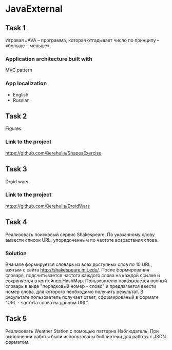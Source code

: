 # JavaExternal

## Task 1
Игровая JAVA – программа, которая отгадывает число по принципу – «больше – меньше».

### Application architecture built with
  MVC pattern

### App localization
  * English
  * Russian
  
## Task 2
Figures. 


### Link to the project
https://github.com/Berehulia/ShapesExercise

## Task 3
Droid wars.

### Link to the project
https://github.com/Berehulia/DroidWars

## Task 4
Реализовать поисковый сервис Shakespeare. По указанному слову вывести список URL, упорядоченным по частоте возрастания слова.

### Solution
Вначале формируется словарь из всех доступных слов по 10 URL, взятым с сайта http://shakespeare.mit.edu/. После формирования словаря, подсчитывается частота каждого слова на каждой ссылке и сохраняется в контейнер HashMap.
Пользователю показывается полный словарь в виде "порядковый номер - слово" и предлагается ввести номер слова, для которого необходимо получить результат. В результате пользователь получает ответ, сформированый в формате "URL - частота слова на данном URL".


 ## Task 5
 Реализовать Weather Station с помощью паттерна Наблюдатель.
 При выполнении работы были использованы библиотеки для работы с JSON форматом.
  
  
